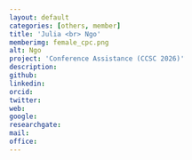 ```yaml
---
layout: default
categories: [others, member]
title: 'Julia <br> Ngo'
memberimg: female_cpc.png
alt: Ngo
project: 'Conference Assistance (CCSC 2026)'
description: 
github: 
linkedin: 
orcid: 
twitter: 
web:
google: 
researchgate: 
mail: 
office:
---
```

